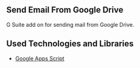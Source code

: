 ## Send Email From Google Drive

G Suite add on for sending mail from Google Drive.

## Used Technologies and Libraries

- [Google Apps Script](https://developers.google.com/apps-script)